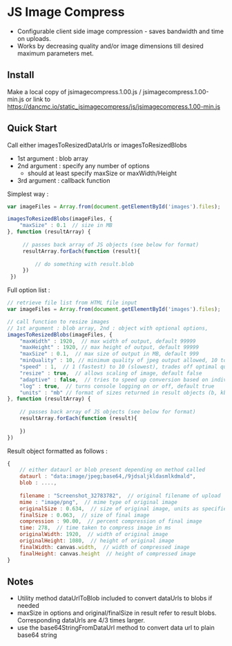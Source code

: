 # JS Image Compress
- Configurable client side image compression - saves bandwidth and time on uploads.   
- Works by decreasing quality and/or image dimensions till desired maximum parameters met.

## Install
Make a local copy of jsimagecompress.1.00.js / jsimagecompress.1.00-min.js or link to https://dancmc.io/static_jsimagecompress/js/jsimagecompress.1.00-min.js 

## Quick Start
Call either imagesToResizedDataUrls or imagesToResizedBlobs
* 1st argument : blob array
* 2nd argument : specify any number of options
    * should at least specify maxSize or maxWidth/Height
* 3rd argument : callback function

Simplest way :
```javascript
var imageFiles = Array.from(document.getElementById('images').files);

imagesToResizedBlobs(imageFiles, {
    "maxSize" : 0.1  // size in MB
}, function (resultArray) {
     
     // passes back array of JS objects (see below for format)
     resultArray.forEach(function (result){
         
         // do something with result.blob     
     })
 })
```

Full option list :
```javascript
// retrieve file list from HTML file input
var imageFiles = Array.from(document.getElementById('images').files);

// call function to resize images
// 1st argument : blob array, 2nd : object with optional options,
imagesToResizedBlobs(imageFiles, {
    "maxWidth" : 1920,  // max width of output, default 99999
    "maxHeight" : 1920, // max height of output, default 99999
    "maxSize" : 0.1,  // max size of output in MB, default 999
    "minQuality" : 10, // minimum quality of jpeg output allowed, 10 to 90, default 10  
    "speed" : 1,  // 1 (fastest) to 10 (slowest), trades off optimal quality for speed, default 4
    "resize" : true,  // allows scaling of image, default false
    "adaptive" : false,  // tries to speed up conversion based on individual image size, may override other options, default false 
    "log" : true,  // turns console logging on or off, default true
    "units" : "mb" // format of sizes returned in result objects (b, kb, mb), default mb
}, function (resultArray) {
    
    // passes back array of JS objects (see below for format)
    resultArray.forEach(function (result){
            
    })
})
```

Result object formatted as follows :
```javascript
{
    // either dataurl or blob present depending on method called
    dataurl : "data:image/jpeg;base64,/9jdsaljkldasmlkdmald",
    blob : ....,
    
    filename : "Screenshot_32783782",  // original filename of upload
    mime : "image/png",  // mime type of original image
    originalSize : 0.634,  // size of original image, units as specified in options (default MB)
    finalSize : 0.063,  // size of final image
    compression : 90.00,  // percent compression of final image
    time: 278,  // time taken to compress image in ms
    originalWidth: 1920,  // width of original image 
    originalHeight: 1080,  // height of original image 
    finalWidth: canvas.width,  // width of compressed image
    finalHeight: canvas.height  // height of compressed image
}
```

## Notes
* Utility method dataUrlToBlob included to convert dataUrls to blobs if needed
* maxSize in options and original/finalSize in result refer to result blobs. Corresponding dataUrls are 4/3 times larger.
* use the base64StringFromDataUrl method to convert data url to plain base64 string